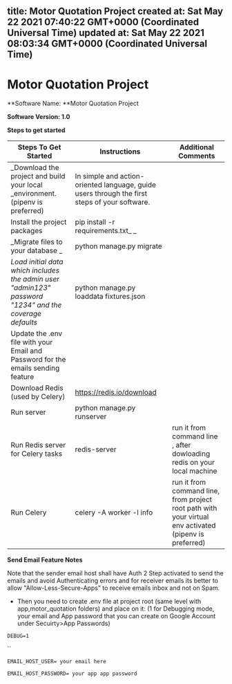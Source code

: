 
title: Motor Quotation Project
created at: Sat May 22 2021 07:40:22 GMT+0000 (Coordinated Universal Time)
updated at: Sat May 22 2021 08:03:34 GMT+0000 (Coordinated Universal Time)
---

# Motor Quotation Project

**Software Name: **Motor Quotation Project

**Software Version: 1.0**

**Steps to get started**

| **Steps To Get Started**                                                                               | **Instructions**                                                                              | **Additional Comments**                                                                                |
| ------------------------------------------------------------------------------------------------------ | --------------------------------------------------------------------------------------------- | ------------------------------------------------------------------------------------------------------ |
| \_Download the project and build your local \_environment. (pipenv is preferred)                       | In simple and action-oriented language, guide users through the first steps of your software. |                                                                                                        |
| Install the project packages                                                                           | pip install -r requirements.txt\_ \_                                                          |                                                                                                        |
| _Migrate files to your database _                                                                      | python manage.py migrate                                                                      |                                                                                                        |
| _Load initial data which includes the admin user "admin123" password "1234" and the coverage defaults_ | python manage.py loaddata fixtures.json                                                       |                                                                                                        |
| Update the .env file with your Email and Password for the emails sending feature                       |                                                                                               |                                                                                                        |
| Download Redis (used by Celery)                                                                        | <https://redis.io/download>                                                                   |                                                                                                        |
| Run server                                                                                             | python manage.py runserver                                                                    |                                                                                                        |
| Run Redis server for Celery tasks                                                                      | redis-server                                                                                  | run it from command line , after dowloading redis on your local machine                                |
| Run Celery                                                                                             | celery -A <project-name-here> worker -l info                                                  | run it from command line, from project root path with your virtual env activated (pipenv is preferred) |

**Send Email Feature Notes**

Note that the sender email host shall have Auth 2 Step activated to send the emails and avoid Authenticating errors and for receiver emails its better to allow "Allow-Less-Secure-Apps" to receive emails inbox and not on Spam.

-   Then you need to create .env file at project root (same level with app,motor_quotation folders) and place on it: (1 for Debugging mode, your email and App password that you can create on Google Account under Secuirty>App Passwords)

`DEBUG=1`

\`\`

`EMAIL_HOST_USER= your email here`

`EMAIL_HOST_PASSWORD= your app app password`

          